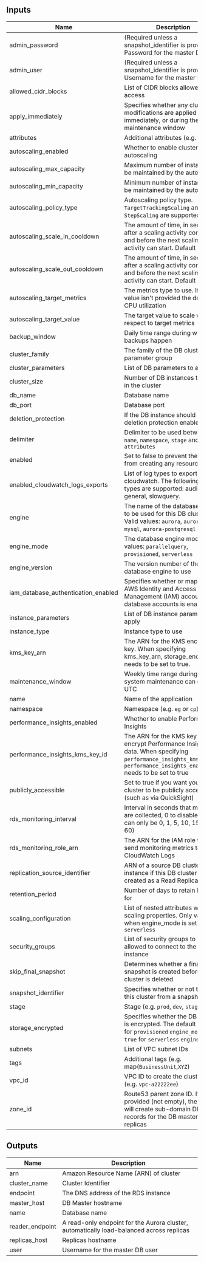 ## Inputs

| Name | Description | Type | Default | Required |
|------|-------------|:----:|:-----:|:-----:|
| admin_password | (Required unless a snapshot_identifier is provided) Password for the master DB user | string | `` | no |
| admin_user | (Required unless a snapshot_identifier is provided) Username for the master DB user | string | `admin` | no |
| allowed_cidr_blocks | List of CIDR blocks allowed to access | list | `<list>` | no |
| apply_immediately | Specifies whether any cluster modifications are applied immediately, or during the next maintenance window | string | `true` | no |
| attributes | Additional attributes (e.g. `1`) | list | `<list>` | no |
| autoscaling_enabled | Whether to enable cluster autoscaling | string | `false` | no |
| autoscaling_max_capacity | Maximum number of instances to be maintained by the autoscaler | string | `5` | no |
| autoscaling_min_capacity | Minimum number of instances to be maintained by the autoscaler | string | `1` | no |
| autoscaling_policy_type | Autoscaling policy type. `TargetTrackingScaling` and `StepScaling` are supported | string | `TargetTrackingScaling` | no |
| autoscaling_scale_in_cooldown | The amount of time, in seconds, after a scaling activity completes and before the next scaling down activity can start. Default is 300s | string | `300` | no |
| autoscaling_scale_out_cooldown | The amount of time, in seconds, after a scaling activity completes and before the next scaling up activity can start. Default is 300s | string | `300` | no |
| autoscaling_target_metrics | The metrics type to use. If this value isn't provided the default is CPU utilization | string | `RDSReaderAverageCPUUtilization` | no |
| autoscaling_target_value | The target value to scale with respect to target metrics | string | `75` | no |
| backup_window | Daily time range during which the backups happen | string | `07:00-09:00` | no |
| cluster_family | The family of the DB cluster parameter group | string | `aurora5.6` | no |
| cluster_parameters | List of DB parameters to apply | list | `<list>` | no |
| cluster_size | Number of DB instances to create in the cluster | string | `2` | no |
| db_name | Database name | string | - | yes |
| db_port | Database port | string | `3306` | no |
| deletion_protection | If the DB instance should have deletion protection enabled. | string | `false` | no |
| delimiter | Delimiter to be used between `name`, `namespace`, `stage` and `attributes` | string | `-` | no |
| enabled | Set to false to prevent the module from creating any resources | string | `true` | no |
| enabled_cloudwatch_logs_exports | List of log types to export to cloudwatch. The following log types are supported: audit, error, general, slowquery. | list | `<list>` | no |
| engine | The name of the database engine to be used for this DB cluster. Valid values: `aurora`, `aurora-mysql`, `aurora-postgresql` | string | `aurora` | no |
| engine_mode | The database engine mode. Valid values: `parallelquery`, `provisioned`, `serverless` | string | `provisioned` | no |
| engine_version | The version number of the database engine to use | string | `` | no |
| iam_database_authentication_enabled | Specifies whether or mappings of AWS Identity and Access Management (IAM) accounts to database accounts is enabled. | string | `false` | no |
| instance_parameters | List of DB instance parameters to apply | list | `<list>` | no |
| instance_type | Instance type to use | string | `db.t2.small` | no |
| kms_key_arn | The ARN for the KMS encryption key. When specifying kms_key_arn, storage_encrypted needs to be set to true. | string | `` | no |
| maintenance_window | Weekly time range during which system maintenance can occur, in UTC | string | `wed:03:00-wed:04:00` | no |
| name | Name of the application | string | - | yes |
| namespace | Namespace (e.g. `eg` or `cp`) | string | - | yes |
| performance_insights_enabled | Whether to enable Performance Insights | string | `false` | no |
| performance_insights_kms_key_id | The ARN for the KMS key to encrypt Performance Insights data. When specifying `performance_insights_kms_key_id`, `performance_insights_enabled` needs to be set to true | string | `` | no |
| publicly_accessible | Set to true if you want your cluster to be publicly accessible (such as via QuickSight) | string | `false` | no |
| rds_monitoring_interval | Interval in seconds that metrics are collected, 0 to disable (values can only be 0, 1, 5, 10, 15, 30, 60) | string | `0` | no |
| rds_monitoring_role_arn | The ARN for the IAM role that can send monitoring metrics to CloudWatch Logs | string | `` | no |
| replication_source_identifier | ARN of a source DB cluster or DB instance if this DB cluster is to be created as a Read Replica | string | `` | no |
| retention_period | Number of days to retain backups for | string | `5` | no |
| scaling_configuration | List of nested attributes with scaling properties. Only valid when engine_mode is set to `serverless` | list | `<list>` | no |
| security_groups | List of security groups to be allowed to connect to the DB instance | list | `<list>` | no |
| skip_final_snapshot | Determines whether a final DB snapshot is created before the DB cluster is deleted | string | `true` | no |
| snapshot_identifier | Specifies whether or not to create this cluster from a snapshot | string | `` | no |
| stage | Stage (e.g. `prod`, `dev`, `staging`) | string | - | yes |
| storage_encrypted | Specifies whether the DB cluster is encrypted. The default is `false` for `provisioned` `engine_mode` and `true` for `serverless` `engine_mode` | string | `false` | no |
| subnets | List of VPC subnet IDs | list | - | yes |
| tags | Additional tags (e.g. map(`BusinessUnit`,`XYZ`) | map | `<map>` | no |
| vpc_id | VPC ID to create the cluster in (e.g. `vpc-a22222ee`) | string | - | yes |
| zone_id | Route53 parent zone ID. If provided (not empty), the module will create sub-domain DNS records for the DB master and replicas | string | `` | no |

## Outputs

| Name | Description |
|------|-------------|
| arn | Amazon Resource Name (ARN) of cluster |
| cluster_name | Cluster Identifier |
| endpoint | The DNS address of the RDS instance |
| master_host | DB Master hostname |
| name | Database name |
| reader_endpoint | A read-only endpoint for the Aurora cluster, automatically load-balanced across replicas |
| replicas_host | Replicas hostname |
| user | Username for the master DB user |


